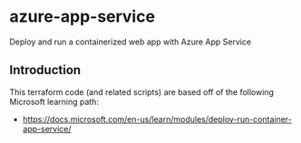 # azure-app-service
Deploy and run a containerized web app with Azure App Service

## Introduction
This terraform code (and related scripts) are based off of the following Microsoft learning path: 
* https://docs.microsoft.com/en-us/learn/modules/deploy-run-container-app-service/
